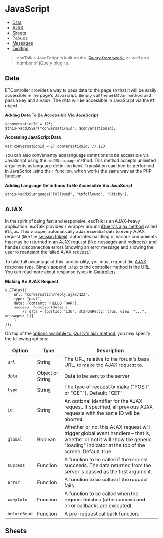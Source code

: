 # JavaScript

- [Data](#data)
- [AJAX](#ajax)
- [Sheets](#sheets)
- [Popups](#popups)
- [Messages](#messages)
- [Tooltips](#tooltips)

> esoTalk's JavaScript is built on the [jQuery framework](), as well as a number of jQuery plugins.

<a name="data"></a>
## Data

ETController provides a way to pass data to the page so that it will be easily accessible in the page's JavaScript. Simply call the `addJSVar` method and pass a key and a value. The data will be accessible in JavaScript via the `ET` object.

**Adding Data To Be Accessible Via JavaScript**

	$conversationId = 123;
	$this->addJSVar("conversationId", $conversationId);
	
**Accessing JavaScript Data**
	
	var conversationId = ET.conversationId; // 123
	
You can also conveniently add language definitions to be accessible via JavaScript using the `addJSLanguage` method. This method accepts unlimited arguments as language definition keys. Translation can then be performed in JavaScript using the `T` function, which works the same way as the [PHP function]().

**Adding Language Definitions To Be Accessible Via JavaScript**

	$this->addJSLanguage("Followed", "Unfollowed", "Sticky");

<a name="ajax"></a>
## AJAX

In the spirit of being fast and responsive, esoTalk is an AJAX-heavy application. esoTalk provides a wrapper around [jQuery's ajax method]() called `ETAjax`. This wrapper automatically adds essential data to every AJAX request (like the [session token]()), automates handling of various components that may be returned in an AJAX request (like messages and redirects), and handles disconnection errors (showing an error message and allowing the user to reattempt the failed AJAX request.)

To take full advantage of this functionality, you must request the [AJAX response type](). Simply append `.ajax` to the controller method in the URL. You can read more about response types in [Controllers]().

**Making An AJAX Request**

	$.ETAjax({
		url: "conversation/reply.ajax/123",
		type: "post",
		data: {content: "HELLO THAR"},
		success: function(data) {
			// data = {postId: "136", starOnReply: true, view: "...", messages: []}
		}
	});

On top of the [options available to jQuery's ajax method](), you may specify the following options: 

| Option | Type | Description |
| --- | --- | --- |
| `url` | String | The URL, relative to the forum's base URL, to make the AJAX request to. |
| `data` | Object or String | Data to be sent to the server. |
| `type` | String | The type of request to make ("POST" or "GET"). Default: "GET" | 
| `id` | String | An optional identifier for the AJAX request. If specified, all previous AJAX requests with the same ID will be aborted. |
| `global` | Boolean | Whether or not this AJAX request will trigger global event handlers – that is, whether or not it will show the generic "loading" indicator at the top of the screen. Default: true |
| `success` | Function | A function to be called if the request succeeds. The data returned from the server is passed as the first argument. |
| `error` | Function | A function to be called if the request fails. |
| `complete` | Function | A function to be called when the request finishes (after success and error callbacks are executed). |
| `beforeSend` | Function | A pre-request callback function. |

<a name="sheets"></a>
## Sheets